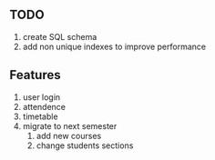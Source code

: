 ## TODO

1. create SQL schema
1. add non unique indexes to improve performance

## Features

1. user login
1. attendence
1. timetable
1. migrate to next semester
    1. add new courses
    1. change students sections
